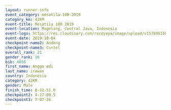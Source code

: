 ```yaml
---
layout: runner-info 
event_category: mesatila-100-2019 
category_km: 42KM 
event-title: Mesatila 100 2019 
event-location: Magelang, Central Java, Indonesia 
event-logo: https://res.cloudinary.com/raceyaya/image/upload/v1570451507/logo/mesastila100_jin7bl.jpg 
event-date: 2019-10-04 
checkpoint-name2: Andong 
checkpoint-name3: Cuntel 
overall_rank: 21
gender_rank: 16
bib: 4056
first_name: Anggo edi
last_name: irawan
country: Indonesia
category: 42KM
gender: Male
finish_time: 8-32-51.0
checkpoint2: 4-17-09.5
checkpoint3: 7-07-26
---
```

